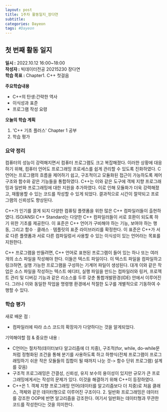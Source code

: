 ```yaml
---
layout: post
title: 1주차 활동일지_장다연
subtitle:
categories: Dayeon
tags: #Dayeon
---
```

## 첫 번째 활동 일지
**일시 :** 2022.10.12 16:00~18:00  
**작성자 :** 빅데이터전공 20215230 장다연  
**학습 목표 :** Chapter1. C++ 첫걸음  

**주요학습내용**
- C++의 탄생:간략한 역사
- 이식성과 표준
- 프로그램 작성 요령

**오늘의 학습 계획**
1. 'C++ 기초 플러스' Chapter 1 공부
2. 학습 평가
### 요약 정리
컴퓨터의 성능이 강력해지면서 컴퓨터 프로그램도 크고 복잡해졌다. 이러한 상황에 대응하기 위해, 컴퓨터 언어도 프로그래밍 프로세스를 쉽게 관리할 수 있도록 진화하였다.
C언어는 프로그램의 흐름을 제어하기 쉽고, 구조적이고 모듈화된 접근이 가능하도록 제어 구조와 함수와 같은 기능들을 통합하였다. C++는 이와 같은 도구에 객체 지향 프로그래밍과 일반화 프로그래밍에 대한 지원을 추가하였다. 이로 인해 모듈화가 더욱 강력해졌고, 재활용할 수 있는 코드를 작성할 수 있게 되었다. 결과적으로 시간이 절약되고 프로그램의 신뢰성도 향상된다.

C++가 인기를 끌게 되지 다양한 컴퓨팅 플랫폼을 위한 많은 C++ 컴파일러들이 출현하였다. ISO/ANSI C++ Standard는 다양한 C++ 컴파일러들이 서로 호환이 되도록 하기 위한 기초를 제공한다. 이 표준은 C++ 언어가 구비해야 하는 기능, 보여야 하는 행동, 그리고 함수ㆍ클래스ㆍ템플릿의 표준 라이브러리를 확정한다. 이 표준은 C++가 서로 다른 플랫폼과 서로 다른 컴파일렁서 사용할 수 있는 이식성이 있는 언어라는 목표를 지원한다.

C++ 프로그램을 만들려면, C++ 언어로 표현된 프로그램이 들어 있는 하나 또는 여러 개의 소스 파일을 작성해야 한다. 이들은 텍스트 파일이다. 이 텍스트 파일을 컴파일하고 링크하면, 실행 가능한 프로그램을 구성하는 기계어 파일이 생성된다. 대개 이와 같은 작업은 소스 파일을 작성하는 텍스트 에디터, 실행 파일을 만드는 컴파일러와 링커, 프로젝트 관리 및 디버깅 기능과 같은 리소스를 두루 갖춘 통합개발환경(IDE) 안에서 이루어진다. 그러나 이와 동일한 작업을 명령행 환경에서 적절한 도구를 개별적으로 기동하여 수행할 수 있다.
### 학습 평가
새로 배운 점 : 
 - 컴파일러에 따라 소스 코드의 확장자가 다양하다는 것을 알게되었다.

기억해야할 점 & 중요한 내용 :
 - C언어는 절차적(데이터보다 알고리즘에 더 치중), 구조적(for, while, do-while문처럼 정형화된 조건을 통해 분기를 사용하도록 하고 하향식(전체 프로그램이 프로그래밍하기 쉬운 작은 모듈들의 집합이 될 때까지 나눈 것-> 함수 단위 프로그램) 설계를 갖음)
 - 구조적 프로그래밍은 간결성, 신뢰성, 유지 보수의 용이성이 있지만 규모가 큰 프로그래밍에게서는 작성의 문제가 있다. 이것을 해결하기 위해 C++이 등장하였다.
 - C++은 1. 객체 지향 프로그래밍 언어(데이터를 알고리즘보다 더 치중)로 처음 클래스, 객체와 같은 데이터형으로 이루어진 구조이다. 2. 일반화 프로그래밍은 데이터를 강조한 OOP에 반면 알고리즘을 강조한다. 여기서 일반화는 데이터형과 무관한 코드를 작성한다는 것을 의미한다.
